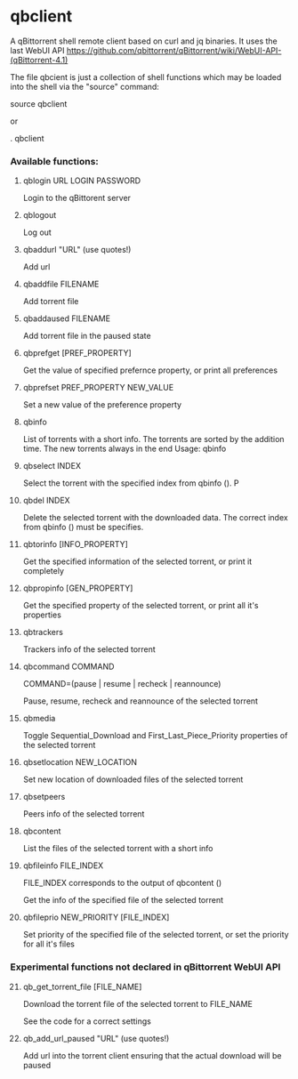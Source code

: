 # qbclient
A qBittorrent shell remote client based on curl and jq binaries. It uses the last WebUI API https://github.com/qbittorrent/qBittorrent/wiki/WebUI-API-(qBittorrent-4.1)

The file qbcient is just a collection of shell functions which may be loaded into the shell via  the "source" command:

source qbclient

or 

. qbclient

### Available functions:

1. qblogin URL LOGIN PASSWORD

    Login to the qBittorent server
2. qblogout 
    
    Log out
3. qbaddurl "URL" (use quotes!)
    
    Add url
4. qbaddfile FILENAME
    
    Add torrent file
5. qbaddaused FILENAME
    
    Add torrent file in the paused state
6. qbprefget [PREF_PROPERTY]
    
    Get the value of specified prefernce property, or print all preferences
7. qbprefset PREF_PROPERTY NEW_VALUE
    
    Set a new value of the preference property
8. qbinfo 
    
    List of torrents with a short info. The torrents are sorted by the addition time. The new torrents always in the end Usage: qbinfo
9. qbselect INDEX
    
    Select the torrent with the specified index from qbinfo (). P
10. qbdel INDEX
    
    Delete the selected torrent with the downloaded data. The correct index from qbinfo () must be specifies.
11. qbtorinfo [INFO_PROPERTY]
    
    Get the specified information of the selected torrent, or print it completely
12. qbpropinfo [GEN_PROPERTY]
    
    Get the specified property of the selected torrent, or print all it's properties 
13. qbtrackers
    
    Trackers info of the selected torrent
14. qbcommand COMMAND  
    
    COMMAND=(pause | resume | recheck | reannounce)
    
    Pause, resume, recheck and reannounce of the selected torrent
15. qbmedia
    
    Toggle Sequential_Download and First_Last_Piece_Priority properties of the selected torrent
16. qbsetlocation NEW_LOCATION
    
    Set new location of downloaded files of the selected torrent
17. qbsetpeers
    
    Peers info of the selected torrent
18. qbcontent
    
    List the files of the selected torrent with a short info
19. qbfileinfo FILE_INDEX
    
    FILE_INDEX corresponds to the output of qbcontent ()
    
    Get the info of the specified file of the selected torrent
20. qbfileprio NEW_PRIORITY [FILE_INDEX]
    
    Set priority of the specified file of the selected torrent, or set the priority for all it's files
    
### Experimental functions not declared in qBittorrent WebUI API

21. qb_get_torrent_file [FILE_NAME]
    
    Download the torrent file of the selected torrent to FILE_NAME
    
    See the code for a correct settings 
22. qb_add_url_paused "URL" (use quotes!)
    
    Add url into the torrent client ensuring that the actual download will be paused

